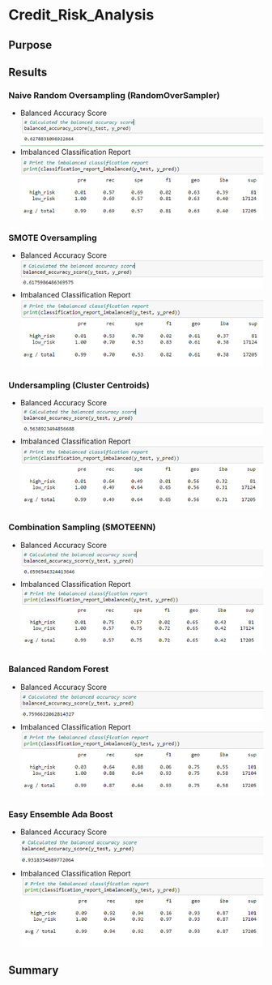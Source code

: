 # Credit_Risk_Analysis

## Purpose

## Results

### Naive Random Oversampling (RandomOverSampler)

- Balanced Accuracy Score
![alt_text](https://raw.githubusercontent.com/bweirich/Credit_Risk_Analysis/main/images/balance_over_sample.PNG)
- Imbalanced Classification Report
![alt_text](https://raw.githubusercontent.com/bweirich/Credit_Risk_Analysis/main/images/prec_recall_over_sample.PNG)

### SMOTE Oversampling

- Balanced Accuracy Score
![alt_text](https://raw.githubusercontent.com/bweirich/Credit_Risk_Analysis/main/images/balance_smote.PNG)
- Imbalanced Classification Report
![alt_text](https://raw.githubusercontent.com/bweirich/Credit_Risk_Analysis/main/images/prec_recall_smote.PNG)

### Undersampling (Cluster Centroids)

- Balanced Accuracy Score
![alt_text](https://raw.githubusercontent.com/bweirich/Credit_Risk_Analysis/main/images/balance_confusion.PNG)
- Imbalanced Classification Report
![alt_text](https://raw.githubusercontent.com/bweirich/Credit_Risk_Analysis/main/images/prec_recall_cluster.PNG)

### Combination Sampling (SMOTEENN)

- Balanced Accuracy Score
![alt_text](https://raw.githubusercontent.com/bweirich/Credit_Risk_Analysis/main/images/balance_smoteenn.PNG)
- Imbalanced Classification Report
![alt_text](https://raw.githubusercontent.com/bweirich/Credit_Risk_Analysis/main/images/prec_recall_smoteenn.PNG)

### Balanced Random Forest

- Balanced Accuracy Score
![alt_text](https://raw.githubusercontent.com/bweirich/Credit_Risk_Analysis/main/images/balance_balanced.PNG)
- Imbalanced Classification Report
![alt_text](https://raw.githubusercontent.com/bweirich/Credit_Risk_Analysis/main/images/prec_recall_balanced.PNG)

### Easy Ensemble Ada Boost

- Balanced Accuracy Score
![alt_text](https://raw.githubusercontent.com/bweirich/Credit_Risk_Analysis/main/images/balance_easy.PNG)
- Imbalanced Classification Report
![alt_text](https://raw.githubusercontent.com/bweirich/Credit_Risk_Analysis/main/images/prec_recall_easy.PNG)

## Summary
